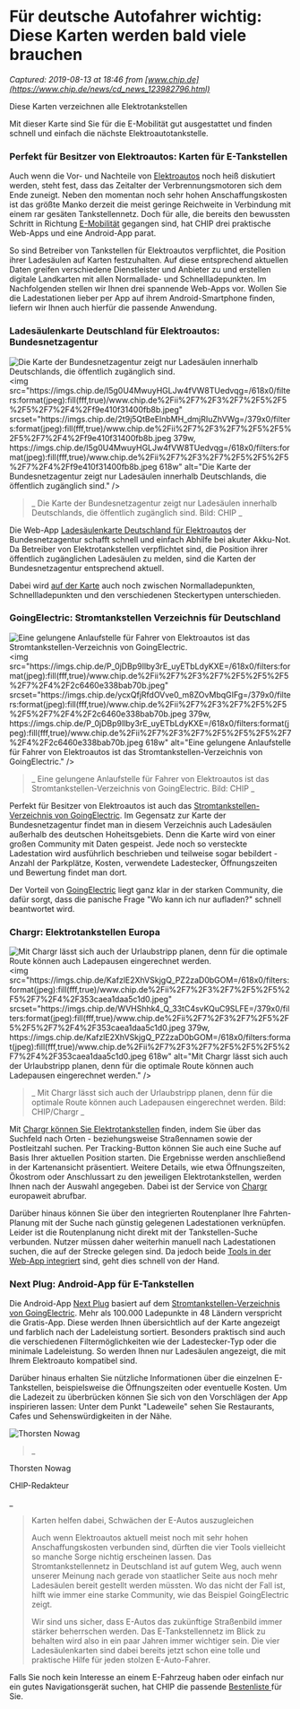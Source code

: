 # Für deutsche Autofahrer wichtig: Diese Karten werden bald viele brauchen

_Captured: 2019-08-13 at 18:46 from [www.chip.de](https://www.chip.de/news/cd_news_123982796.html)_

Diese Karten verzeichnen alle Elektrotankstellen

Mit dieser Karte sind Sie für die E-Mobilität gut ausgestattet und finden schnell und einfach die nächste Elektroautotankstelle.

###  Perfekt für Besitzer von Elektroautos: Karten für E-Tankstellen 

Auch wenn die Vor- und Nachteile von [Elektroautos](https://www.chip.de/Test_12430122.html?tid1=81227&tid2=0) noch heiß diskutiert werden, steht fest, dass das Zeitalter der Verbrennungsmotoren sich dem Ende zuneigt. Neben den momentan noch sehr hohen Anschaffungskosten ist das größte Manko derzeit die meist geringe Reichweite in Verbindung mit einem rar gesäten Tankstellennetz. Doch für alle, die bereits den bewussten Schritt in Richtung [E-Mobilität](https://www.chip.de/Test_12430122.html?tid1=81227&tid2=0) gegangen sind, hat CHIP drei praktische Web-Apps und eine Android-App parat.

So sind Betreiber von Tankstellen für Elektroautos verpflichtet, die Position ihrer Ladesäulen auf Karten festzuhalten. Auf diese entsprechend aktuellen Daten greifen verschiedene Dienstleister und Anbieter zu und erstellen digitale Landkarten mit allen Normallade- und Schnellladepunkten. Im Nachfolgenden stellen wir Ihnen drei spannende Web-Apps vor. Wollen Sie die Ladestationen lieber per App auf ihrem Android-Smartphone finden, liefern wir Ihnen auch hierfür die passende Anwendung.

###  Ladesäulenkarte Deutschland für Elektroautos: Bundesnetzagentur 

![Die Karte der Bundesnetzagentur zeigt nur Ladesäulen innerhalb Deutschlands, die öffentlich zugänglich sind.](https://imgs.chip.de/I5g0U4MwuyHGLJw4fVW8TUedvqg=/618x0/filters:format\(jpeg\):fill\(fff,true\)/www.chip.de%2Fii%2F7%2F3%2F7%2F5%2F5%2F5%2F7%2F4%2Ff9e410f31400fb8b.jpeg)<img src="https://imgs.chip.de/I5g0U4MwuyHGLJw4fVW8TUedvqg=/618x0/filters:format(jpeg):fill(fff,true)/www.chip.de%2Fii%2F7%2F3%2F7%2F5%2F5%2F5%2F7%2F4%2Ff9e410f31400fb8b.jpeg" srcset="https://imgs.chip.de/2t9j5QtBeElnbMH_dmjRIuZhVWg=/379x0/filters:format(jpeg):fill(fff,true)/www.chip.de%2Fii%2F7%2F3%2F7%2F5%2F5%2F5%2F7%2F4%2Ff9e410f31400fb8b.jpeg 379w, https://imgs.chip.de/I5g0U4MwuyHGLJw4fVW8TUedvqg=/618x0/filters:format(jpeg):fill(fff,true)/www.chip.de%2Fii%2F7%2F3%2F7%2F5%2F5%2F5%2F7%2F4%2Ff9e410f31400fb8b.jpeg 618w" alt="Die Karte der Bundesnetzagentur zeigt nur Ladesäulen innerhalb Deutschlands, die öffentlich zugänglich sind." />

> _ Die Karte der Bundesnetzagentur zeigt nur Ladesäulen innerhalb Deutschlands, die öffentlich zugänglich sind. Bild: CHIP _

Die Web-App [Ladesäulenkarte Deutschland für Elektroautos](https://www.chip.de/downloads/webapp-Ladesaeulenkarte-Deutschland-fuer-Elektroautos-Bundesnetzagentur_164062601.html) der Bundesnetzagentur schafft schnell und einfach Abhilfe bei akuter Akku-Not. Da Betreiber von Elektrotankstellen verpflichtet sind, die Position ihrer öffentlich zugänglichen Ladesäulen zu melden, sind die Karten der Bundesnetzagentur entsprechend aktuell.

Dabei wird [auf der Karte](https://www.chip.de/downloads/webapp-Ladesaeulenkarte-Deutschland-fuer-Elektroautos-Bundesnetzagentur_164062601.html) auch noch zwischen Normalladepunkten, Schnellladepunkten und den verschiedenen Steckertypen unterschieden.

###  GoingElectric: Stromtankstellen Verzeichnis für Deutschland 

![Eine gelungene Anlaufstelle für Fahrer von Elektroautos ist das Stromtankstellen-Verzeichnis von GoingElectric.](https://imgs.chip.de/P_0jDBp9Ilby3rE_uyETbLdyKXE=/618x0/filters:format\(jpeg\):fill\(fff,true\)/www.chip.de%2Fii%2F7%2F3%2F7%2F5%2F5%2F5%2F7%2F4%2F2c6460e338bab70b.jpeg)<img src="https://imgs.chip.de/P_0jDBp9Ilby3rE_uyETbLdyKXE=/618x0/filters:format(jpeg):fill(fff,true)/www.chip.de%2Fii%2F7%2F3%2F7%2F5%2F5%2F5%2F7%2F4%2F2c6460e338bab70b.jpeg" srcset="https://imgs.chip.de/ycxQfjRfdOVve0_m8ZOvMbqGIFg=/379x0/filters:format(jpeg):fill(fff,true)/www.chip.de%2Fii%2F7%2F3%2F7%2F5%2F5%2F5%2F7%2F4%2F2c6460e338bab70b.jpeg 379w, https://imgs.chip.de/P_0jDBp9Ilby3rE_uyETbLdyKXE=/618x0/filters:format(jpeg):fill(fff,true)/www.chip.de%2Fii%2F7%2F3%2F7%2F5%2F5%2F5%2F7%2F4%2F2c6460e338bab70b.jpeg 618w" alt="Eine gelungene Anlaufstelle für Fahrer von Elektroautos ist das Stromtankstellen-Verzeichnis von GoingElectric." />

> _ Eine gelungene Anlaufstelle für Fahrer von Elektroautos ist das Stromtankstellen-Verzeichnis von GoingElectric. Bild: CHIP _

Perfekt für Besitzer von Elektroautos ist auch das [Stromtankstellen-Verzeichnis von GoingElectric](https://www.chip.de/downloads/webapp-Stromtankstellen-Verzeichnis_164032801.html). Im Gegensatz zur Karte der Bundesnetzagentur findet man in diesem Verzeichnis auch Ladesäulen außerhalb des deutschen Hoheitsgebiets. Denn die Karte wird von einer großen Community mit Daten gespeist. Jede noch so versteckte Ladestation wird ausführlich beschrieben und teilweise sogar bebildert - Anzahl der Parkplätze, Kosten, verwendete Ladestecker, Öffnungszeiten und Bewertung findet man dort.

Der Vorteil von [GoingElectric](https://www.chip.de/downloads/webapp-Stromtankstellen-Verzeichnis_164032801.html) liegt ganz klar in der starken Community, die dafür sorgt, dass die panische Frage "Wo kann ich nur aufladen?" schnell beantwortet wird.

###  Chargr: Elektrotankstellen Europa 

![Mit Chargr lässt sich auch der Urlaubstripp planen, denn für die optimale Route können auch Ladepausen eingerechnet werden.](https://imgs.chip.de/KafzlE2XhVSkjgQ_PZ2zaD0bGOM=/618x0/filters:format\(jpeg\):fill\(fff,true\)/www.chip.de%2Fii%2F7%2F3%2F7%2F5%2F5%2F5%2F7%2F4%2F353caea1daa5c1d0.jpeg)<img src="https://imgs.chip.de/KafzlE2XhVSkjgQ_PZ2zaD0bGOM=/618x0/filters:format(jpeg):fill(fff,true)/www.chip.de%2Fii%2F7%2F3%2F7%2F5%2F5%2F5%2F7%2F4%2F353caea1daa5c1d0.jpeg" srcset="https://imgs.chip.de/WVHShhk4_Q_33tC4svKQuC9SLFE=/379x0/filters:format(jpeg):fill(fff,true)/www.chip.de%2Fii%2F7%2F3%2F7%2F5%2F5%2F5%2F7%2F4%2F353caea1daa5c1d0.jpeg 379w, https://imgs.chip.de/KafzlE2XhVSkjgQ_PZ2zaD0bGOM=/618x0/filters:format(jpeg):fill(fff,true)/www.chip.de%2Fii%2F7%2F3%2F7%2F5%2F5%2F5%2F7%2F4%2F353caea1daa5c1d0.jpeg 618w" alt="Mit Chargr lässt sich auch der Urlaubstripp planen, denn für die optimale Route können auch Ladepausen eingerechnet werden." />

> _ Mit Chargr lässt sich auch der Urlaubstripp planen, denn für die optimale Route können auch Ladepausen eingerechnet werden. Bild: CHIP/Chargr _

Mit [Chargr können Sie Elektrotankstellen](https://www.chip.de/downloads/webapp-Chargr-Elektrotankstellen-Europa_164046674.html) finden, indem Sie über das Suchfeld nach Orten - beziehungsweise Straßennamen sowie der Postleitzahl suchen. Per Tracking-Button können Sie auch eine Suche auf Basis Ihrer aktuellen Position starten. Die Ergebnisse werden anschließend in der Kartenansicht präsentiert. Weitere Details, wie etwa Öffnungszeiten, Ökostrom oder Anschlussart zu den jeweiligen Elektrotankstellen, werden Ihnen nach der Auswahl angegeben. Dabei ist der Service von [Chargr](https://www.chip.de/downloads/webapp-Chargr-Elektrotankstellen-Europa_164046674.html) europaweit abrufbar. 

Darüber hinaus können Sie über den integrierten Routenplaner Ihre Fahrten-Planung mit der Suche nach günstig gelegenen Ladestationen verknüpfen. Leider ist die Routenplanung nicht direkt mit der Tankstellen-Suche verbunden. Nutzer müssen daher weiterhin manuell nach Ladestationen suchen, die auf der Strecke gelegen sind. Da jedoch beide [Tools in der Web-App integriert](https://www.chip.de/downloads/webapp-Chargr-Elektrotankstellen-Europa_164046674.html) sind, geht dies schnell von der Hand.

###  Next Plug: Android-App für E-Tankstellen 

Die Android-App [Next Plug](https://www.chip.de/downloads/Next-Plug-Android-App_131025954.html) basiert auf dem [Stromtankstellen-Verzeichnis von GoingElectric](https://www.chip.de/downloads/webapp-Stromtankstellen-Verzeichnis_164032801.html). Mehr als 100.000 Ladepunkte in 48 Ländern verspricht die Gratis-App. Diese werden Ihnen übersichtlich auf der Karte angezeigt und farblich nach der Ladeleistung sortiert. Besonders praktisch sind auch die verschiedenen Filtermöglichkeiten wie der Ladestecker-Typ oder die minimale Ladeleistung. So werden Ihnen nur Ladesäulen angezeigt, die mit Ihrem Elektroauto kompatibel sind.

Darüber hinaus erhalten Sie nützliche Informationen über die einzelnen E-Tankstellen, beispielsweise die Öffnungszeiten oder eventuelle Kosten. Um die Ladezeit zu überbrücken können Sie sich von den Vorschlägen der App inspirieren lassen: Unter dem Punkt "Ladeweile" sehen Sie Restaurants, Cafes und Sehenswürdigkeiten in der Nähe.

![Thorsten Nowag](/ii/5/4/1/6/5/8/2/6/Nowag_Thorsten_online-c304786d283070fc.jpeg)

> _ 

Thorsten Nowag

CHIP-Redakteur

_

> Karten helfen dabei, Schwächen der E-Autos auszugleichen
> 
> Auch wenn Elektroautos aktuell meist noch mit sehr hohen Anschaffungskosten verbunden sind, dürften die vier Tools vielleicht so manche Sorge nichtig erscheinen lassen. Das Stromtankstellennetz in Deutschland ist auf gutem Weg, auch wenn unserer Meinung nach gerade von staatlicher Seite aus noch mehr Ladesäulen bereit gestellt werden müssten. Wo das nicht der Fall ist, hilft wie immer eine starke Community, wie das Beispiel GoingElectric zeigt.
> 
> Wir sind uns sicher, dass E-Autos das zukünftige Straßenbild immer stärker beherrschen werden. Das E-Tankstellennetz im Blick zu behalten wird also in ein paar Jahren immer wichtiger sein. Die vier Ladesäulenkarten sind dabei bereits jetzt schon eine tolle und praktische Hilfe für jeden stolzen E-Auto-Fahrer.

Falls Sie noch kein Interesse an einem E-Fahrzeug haben oder einfach nur ein gutes Navigationsgerät suchen, hat CHIP die passende [Bestenliste ](https://www.chip.de/bestenlisten/Bestenliste-Navigationssysteme--index/index/id/539/)für Sie.

